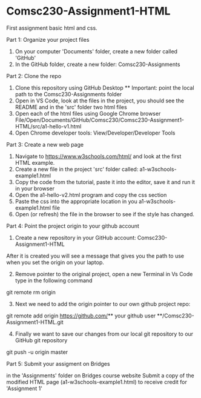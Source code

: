 # Comsc230-Assignment1-HTML

First assignment basic html and css.

Part 1: Organize your project files

1. On your computer 'Documents' folder, create a new folder called 'GitHub'
2. In the GitHub folder, create a new folder: Comsc230-Assignments

Part 2: Clone the repo

1. Clone this repository using GitHub Desktop ** Important: point the local path to the Comsc230-Assignments folder
2. Open in VS Code, look at the files in the project, you should see the README and in the 'src' folder two html files
3. Open each of the html files using Google Chrome browser
File/Open/Documents/GitHub/Comsc230/Comsc230-Assignment1-HTML/src/a1-hello-v1.html
4. Open Chrome developer tools: View/Developer/Developer Tools

Part 3: Create a new web page

1. Navigate to https://www.w3schools.com/html/ and look at the first HTML example.
2. Create a new file in the project 'src' folder called: a1-w3schools-example1.html
3. Copy the code from the tutorial, paste it into the editor, save it and run it in your browser
4. Open the a1-hello-v2.html program and copy the css <style>...</style> section 
5. Paste the css into the appropriate location in you a1-w3schools-example1.html file
6. Open (or refresh) the file in the browser to see if the style has changed.

Part 4: Point the project origin to your github account

1. Create a new repository in your GitHub account: Comsc230-Assignment1-HTML

After it is created you will see a message that gives you the path to use when you set the origin on your laptop.

2. Remove pointer to the original project, open a new Terminal in Vs Code type in the following command
  
  git remote rm origin

3. Next we need to add the origin pointer to our own github project repo:

git remote add origin https://github.com/** your github user **/Comsc230-Assignment1-HTML.git

4. Finally we want to save our changes from our local git repository to our GitHub git repository

git push -u origin master

Part 5: Submit your assigment on Bridges

in the 'Assignments' folder on Bridges course website
Submit a copy of the modified HTML page (a1-w3schools-example1.html) to receive credit for 'Assignment 1'

